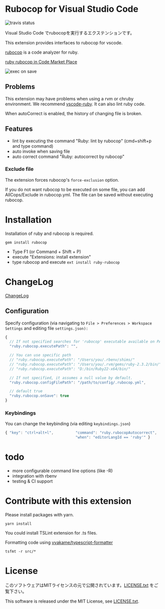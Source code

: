 # Rubocop for Visual Studio Code

![travis status](https://travis-ci.org/misogi/vscode-ruby-rubocop.svg?branch=master)

Visual Studio Code でrubocopを実行するエクステンションです。

This extension provides interfaces to rubocop for vscode.

[rubocop](https://github.com/bbatsov/rubocop) is a code analyzer for ruby.

[ruby rubocop in Code Market Place](https://marketplace.visualstudio.com/items/misogi.ruby-rubocop)

![exec on save](https://github.com/misogi/vscode-ruby-rubocop/raw/master/./images/onsave.gif)

## Problems

This extension may have problems when using a rvm or chruby environment.
We recommend [vscode-ruby](https://marketplace.visualstudio.com/items?itemName=rebornix.Ruby). It can also lint ruby code.

When autoCorrect is enabled, the history of changing file is broken.

## Features

- lint by executing the command "Ruby: lint by rubocop" (cmd+shift+p and type command)
- auto invoke when saving file
- auto correct command "Ruby: autocorrect by rubocop"

### Exclude file

The extension forces rubocop's `force-exclusion` option.

If you do not want rubocop to be executed on some file, you can add AllCops/Exclude in rubocop.yml. The file can be saved without executing rubocop.

# Installation

Installation of ruby and rubocop is required.

```
gem install rubocop
```

- Type F1 (or Command + Shift + P)
- execute "Extensions: install extension"
- type rubocop and execute `ext install ruby-rubocop`

# ChangeLog

[ChangeLog](https://github.com/misogi/vscode-ruby-rubocop/blob/master/CHANGELOG.md)

## Configuration

Specify configuration (via navigating to `File > Preferences > Workspace Settings` and editing file `settings.json):`

```javascript
{
  // If not specified searches for 'rubocop' executable available on PATH (default and recommended)
  "ruby.rubocop.executePath": "",

  // You can use specific path
  // "ruby.rubocop.executePath": "/Users/you/.rbenv/shims/"
  // "ruby.rubocop.executePath": "/Users/you/.rvm/gems/ruby-2.3.2/bin/"
  // "ruby.rubocop.executePath": "D:/bin/Ruby22-x64/bin/"

  // If not specified, it assumes a null value by default.
  "ruby.rubocop.configFilePath": "/path/to/config/.rubocop.yml",

  // default true
  "ruby.rubocop.onSave": true
}
```

### Keybindings

You can change the keybinding (via editing `keybindings.json`)

```javascript
{ "key": "ctrl+alt+l",          "command": "ruby.rubocopAutocorrect",
                                "when": "editorLangId == 'ruby'" }
```

# todo

- more configurable command line options (like -R)
- integration with rbenv
- testing & CI support

# Contribute with this extension

Please install packages with yarn.

    yarn install

You could install TSLint extension for .ts files.

Formatting code using [vvakame/typescript-formatter](https://github.com/vvakame/typescript-formatter)

    tsfmt -r src/*

# License

このソフトウェアはMITライセンスの元で公開されています。[LICENSE.txt](https://github.com/misogi/vscode-ruby-rubocop/blob/master/LICENSE.txt) をご覧下さい。

This software is released under the MIT License, see [LICENSE.txt](https://github.com/misogi/vscode-ruby-rubocop/blob/master/LICENSE.txt).
